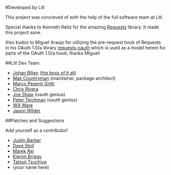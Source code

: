 #Developed by Litl

This project was concieved of with the help of the full software team at Litl.

Special thanks to Kenneth Reitz for the amazing [Requests](https://github.com/kennethreitz/requests) library. It made
this project sane. 

Also kudos to Miguel Araujo for utilizing the pre-request hook of Requests in his OAuth 1.0/a library 
[requests-oauth](https://github.com/maraujop/requests-oauth) which is used as a model herein for parts of the 
OAuth 1.0/a hook; thanks Miguel!


##Litl Dev Team

* [Johan Bilien](https://github.com/jobi) ([the boss of it all](http://en.wikipedia.org/wiki/The_Boss_of_It_All))
* [Max Countryman](https://github.com/maxcountryman) (maintainer, package
  architect)
* [Marco Pesenti Gritti](https://github.com/marcopg)
* [Chris Rivera](https://github.com/chrismrivera)
* [Joe Shaw](https://github.com/joeshaw) (oauth genius)
* [Peter Teichman](http://github.com/pteichman) (oauth genius)
* [Will Ware](https://github.com/wware-litl)
* [Jason Wilder](https://github.com/jwilder)


##Patches and Suggestions

Add yourself as a contributor!

* [Justin Barber](https://github.com/barberj)
* [Dave Stoll](https://github.com/netdude78)
* [Marek Rei](https://github.com/marekrei)
* [Kieron Briggs](https://github.com/kbriggs)
* [Tatsuji Tsuchiya](https://github.com/ta2xeo)
* (your name here)
